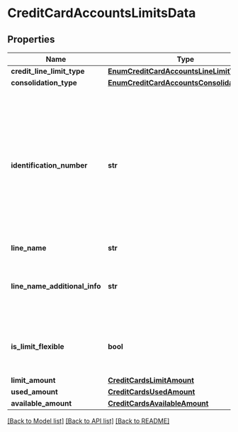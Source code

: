 # CreditCardAccountsLimitsData

## Properties
Name | Type | Description | Notes
------------ | ------------- | ------------- | -------------
**credit_line_limit_type** | [**EnumCreditCardAccountsLineLimitType**](EnumCreditCardAccountsLineLimitType.md) |  | 
**consolidation_type** | [**EnumCreditCardAccountsConsolidationType**](EnumCreditCardAccountsConsolidationType.md) |  | 
**identification_number** | **str** | Número de identificação do cartão: corresponde aos 4 últimos dígitos do cartão para PF, ou então, preencher com um identificador para PJ, com as caracteristicas definidas para os IDs no Open Banking.  | 
**line_name** | **str** |  | [optional] 
**line_name_additional_info** | **str** | Campo de preenchimento obrigatório se selecionada a opção &#x27;OUTRAS&#x27; em lineName. | [optional] 
**is_limit_flexible** | **bool** | Indica se a operação de crédito é: com limite flexível (true) ou com limite (false). | 
**limit_amount** | [**CreditCardsLimitAmount**](CreditCardsLimitAmount.md) |  | [optional] 
**used_amount** | [**CreditCardsUsedAmount**](CreditCardsUsedAmount.md) |  | 
**available_amount** | [**CreditCardsAvailableAmount**](CreditCardsAvailableAmount.md) |  | [optional] 

[[Back to Model list]](../README.md#documentation-for-models) [[Back to API list]](../README.md#documentation-for-api-endpoints) [[Back to README]](../README.md)

